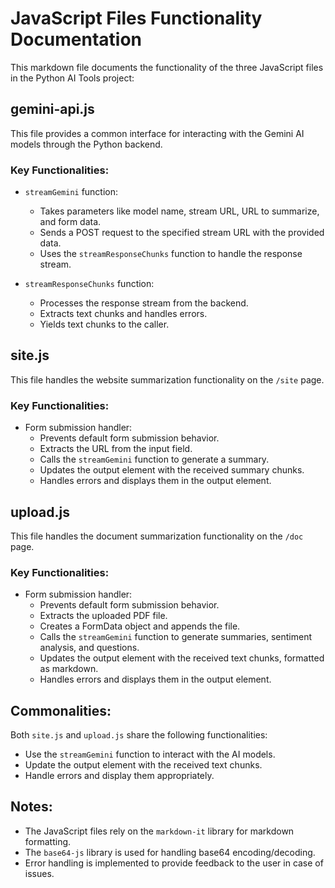 # JavaScript Files Functionality Documentation

This markdown file documents the functionality of the three JavaScript files in the Python AI Tools project:

## gemini-api.js

This file provides a common interface for interacting with the Gemini AI models through the Python backend.

### Key Functionalities:

-   `streamGemini` function:

    -   Takes parameters like model name, stream URL, URL to summarize, and form data.
    -   Sends a POST request to the specified stream URL with the provided data.
    -   Uses the `streamResponseChunks` function to handle the response stream.

-   `streamResponseChunks` function:
    -   Processes the response stream from the backend.
    -   Extracts text chunks and handles errors.
    -   Yields text chunks to the caller.

## site.js

This file handles the website summarization functionality on the `/site` page.

### Key Functionalities:

-   Form submission handler:
    -   Prevents default form submission behavior.
    -   Extracts the URL from the input field.
    -   Calls the `streamGemini` function to generate a summary.
    -   Updates the output element with the received summary chunks.
    -   Handles errors and displays them in the output element.

## upload.js

This file handles the document summarization functionality on the `/doc` page.

### Key Functionalities:

-   Form submission handler:
    -   Prevents default form submission behavior.
    -   Extracts the uploaded PDF file.
    -   Creates a FormData object and appends the file.
    -   Calls the `streamGemini` function to generate summaries, sentiment analysis, and questions.
    -   Updates the output element with the received text chunks, formatted as markdown.
    -   Handles errors and displays them in the output element.

## Commonalities:

Both `site.js` and `upload.js` share the following functionalities:

-   Use the `streamGemini` function to interact with the AI models.
-   Update the output element with the received text chunks.
-   Handle errors and display them appropriately.

## Notes:

-   The JavaScript files rely on the `markdown-it` library for markdown formatting.
-   The `base64-js` library is used for handling base64 encoding/decoding.
-   Error handling is implemented to provide feedback to the user in case of issues.
